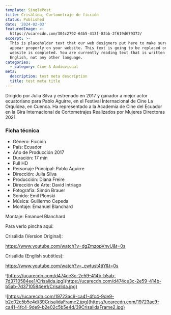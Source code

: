 ```yaml
---
template: SinglePost
title: Crisálida, Cortometraje de ficción
status: Published
date: '2024-02-03'
featuredImage: >-
  https://ucarecdn.com/304c2792-64b5-413f-83bb-2f619d679372/
excerpt: >-
  This is placeholder text that our web designers put here to make sure words
  appear properly on your website. This text is going to be replaced once the
  website is completed. You are currently reading text that is written in
  English, not any other language.
categories:
  - category: Cine & Audiovisual
meta:
  description: test meta description
  title: test meta title
---
```


Dirigido por Julia Silva y estrenado en 2017 y ganador a mejor actor ecuatoriano para Pablo Aguirre, en el Festival Internacional de Cine La Orquídea, en Cuenca. Ha representado a la Academia de Cine del Ecuador en la Gira Internacional de Cortometrajes Realizados por Mujeres Directoras 2021.

### Ficha técnica

- Género: Ficción
- País: Ecuador
- Año de Producción 2017
- Duración: 17 min
- Full HD
- Personaje Principal: Pablo Aguirre
- Dirección: Julia Silva
- Producción: Diana Freire
- Dirección de Arte: David Intriago
- Fotografía: Simón Brauer
- Sonido: Emil Plonski
- Música: Guillermo Cepeda
- Montaje: Emanuel Blanchard

Montaje: Emanuel Blanchard

Para verlo pincha aquí:

Crisálida (Version Original):

https://www.youtube.com/watch?v=dgZmzopVnvU&t=0s

<!-- <iframe width="560" height="315" src="https://www.youtube.com/embed/dgZmzopVnvU?si=XlTR2knAn9bNXmMP" title="YouTube video player" frameborder="0" allow="accelerometer; autoplay; clipboard-write; encrypted-media; gyroscope; picture-in-picture; web-share" referrerpolicy="strict-origin-when-cross-origin" allowfullscreen></iframe> -->

Crisálida (English subtitles):

https://www.youtube.com/watch?v=_cwtust4tiY&t=0s

<!-- <iframe width="560" height="315" src="https://www.youtube.com/embed/_cwtust4tiY?si=MRezFtrJJ_Bk_bCb" title="YouTube video player" frameborder="0" allow="accelerometer; autoplay; clipboard-write; encrypted-media; gyroscope; picture-in-picture; web-share" referrerpolicy="strict-origin-when-cross-origin" allowfullscreen></iframe> -->

![https://ucarecdn.com/d474ce3c-2e59-414b-b5ab-7d3710584ee1/Crisalida.jpg](https://ucarecdn.com/d474ce3c-2e59-414b-b5ab-7d3710584ee1/Crisalida.jpg)

![https://ucarecdn.com/19723ac9-ca41-4fc4-9de9-b2e02c5b5e4d/39CrisalidaFrame2.jpg](https://ucarecdn.com/19723ac9-ca41-4fc4-9de9-b2e02c5b5e4d/39CrisalidaFrame2.jpg)
